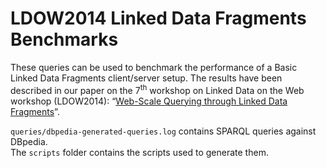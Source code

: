 # LDOW2014 Linked Data Fragments Benchmarks
These queries can be used to benchmark the performance
of a Basic Linked Data Fragments client/server setup.
The results have been described in our paper
on the 7<sup>th</sup> workshop on Linked Data on the Web workshop (LDOW2014):
“[Web-Scale Querying through Linked Data Fragments](http://linkeddatafragments.org/publications/ldow2014.pdf)”.

`queries/dbpedia-generated-queries.log` contains SPARQL queries against DBpedia.
<br>
The `scripts` folder contains the scripts used to generate them.
